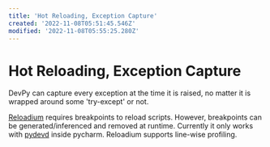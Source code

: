 ```yaml
---
title: 'Hot Reloading, Exception Capture'
created: '2022-11-08T05:51:45.546Z'
modified: '2022-11-08T05:55:25.280Z'
---
```


# Hot Reloading, Exception Capture

DevPy can capture every exception at the time it is raised, no matter it is wrapped around some 'try-except' or not.

[Reloadium](https://github.com/reloadware/reloadium) requires breakpoints to reload scripts. However, breakpoints can be generated/inferenced and removed at runtime. Currently it only works with [pydevd]() inside pycharm. Reloadium supports line-wise profiling.
